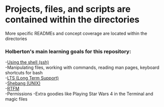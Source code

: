 # Projects, files, and scripts are contained within the directories  

More specific READMEs and concept coverage are located within the directories  

### Holberton's main learning goals for this repository:  
-[Using the shell (ssh)](http://linuxcommand.org/lc3_learning_the_shell.php)  
-Manipulating files, working with commands, reading man pages, keyboard shortcuts for bash  
-[LTS (Long Term Support)](hhttps://wiki.ubuntu.com/LTS)  
-[Shebang (UNIX)](https://en.wikipedia.org/wiki/Shebang_%28Unix%29)  
-[RTFM](https://en.wikipedia.org/wiki/RTFM)  
-Permissions 
-Extra goodies like Playing Star Wars 4 in the Terminal and magic files
